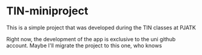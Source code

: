 # TIN-miniproject
This is a simple project that was developed during the TIN classes at PJATK

Right now, the development of the app is exclusive to the uni github account. Maybe I'll migrate the project to this one, who knows
